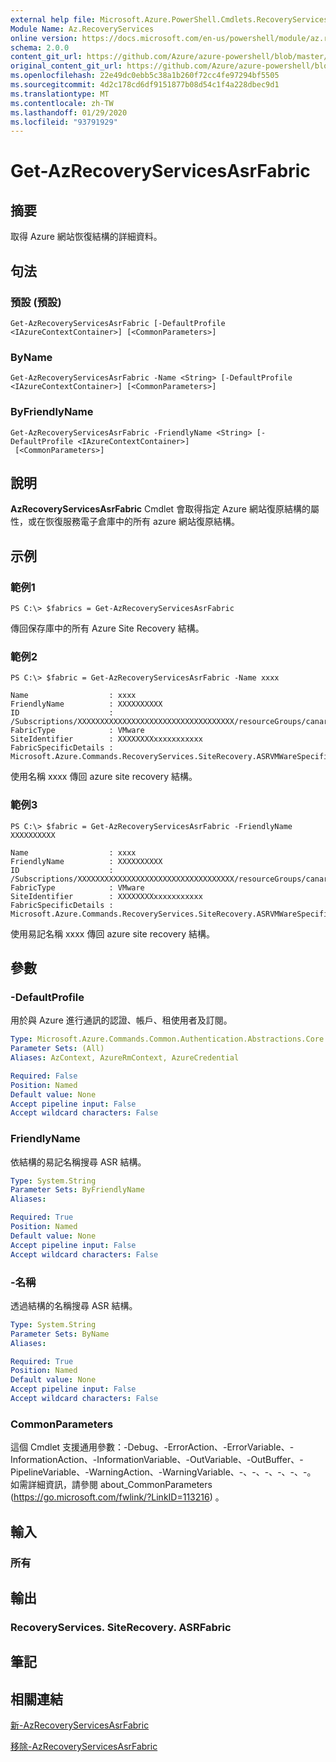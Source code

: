 ```yaml
---
external help file: Microsoft.Azure.PowerShell.Cmdlets.RecoveryServices.SiteRecovery.dll-Help.xml
Module Name: Az.RecoveryServices
online version: https://docs.microsoft.com/en-us/powershell/module/az.recoveryservices/get-azrecoveryservicesasrfabric
schema: 2.0.0
content_git_url: https://github.com/Azure/azure-powershell/blob/master/src/RecoveryServices/RecoveryServices/help/Get-AzRecoveryServicesAsrFabric.md
original_content_git_url: https://github.com/Azure/azure-powershell/blob/master/src/RecoveryServices/RecoveryServices/help/Get-AzRecoveryServicesAsrFabric.md
ms.openlocfilehash: 22e49dc0ebb5c38a1b260f72cc4fe97294bf5505
ms.sourcegitcommit: 4d2c178cd6df9151877b08d54c1f4a228dbec9d1
ms.translationtype: MT
ms.contentlocale: zh-TW
ms.lasthandoff: 01/29/2020
ms.locfileid: "93791929"
---
```

# Get-AzRecoveryServicesAsrFabric

## 摘要
取得 Azure 網站恢復結構的詳細資料。

## 句法

### 預設 (預設) 
```
Get-AzRecoveryServicesAsrFabric [-DefaultProfile <IAzureContextContainer>] [<CommonParameters>]
```

### ByName
```
Get-AzRecoveryServicesAsrFabric -Name <String> [-DefaultProfile <IAzureContextContainer>] [<CommonParameters>]
```

### ByFriendlyName
```
Get-AzRecoveryServicesAsrFabric -FriendlyName <String> [-DefaultProfile <IAzureContextContainer>]
 [<CommonParameters>]
```

## 說明
**AzRecoveryServicesAsrFabric** Cmdlet 會取得指定 Azure 網站復原結構的屬性，或在恢復服務電子倉庫中的所有 azure 網站復原結構。

## 示例

### 範例1
```
PS C:\> $fabrics = Get-AzRecoveryServicesAsrFabric
```

傳回保存庫中的所有 Azure Site Recovery 結構。

### 範例2
```
PS C:\> $fabric = Get-AzRecoveryServicesAsrFabric -Name xxxx

Name                  : xxxx
FriendlyName          : XXXXXXXXXX
ID                    : /Subscriptions/XXXXXXXXXXXXXXXXXXXXXXXXXXXXXXXXXXX/resourceGroups/canaryexproute/providers/Microsoft.RecoveryServices/vaults/XXXXXXXXXXXXX/replicationFabrics/XXXXXXXXXXXXXXXXXXXXXXXXXXXXXXXXXXXXXXXXX
FabricType            : VMware
SiteIdentifier        : XXXXXXXXxxxxxxxxxxx
FabricSpecificDetails : Microsoft.Azure.Commands.RecoveryServices.SiteRecovery.ASRVMWareSpecificDetails
```

使用名稱 xxxx 傳回 azure site recovery 結構。

### 範例3
```
PS C:\> $fabric = Get-AzRecoveryServicesAsrFabric -FriendlyName XXXXXXXXXX

Name                  : xxxx
FriendlyName          : XXXXXXXXXX
ID                    : /Subscriptions/XXXXXXXXXXXXXXXXXXXXXXXXXXXXXXXXXXX/resourceGroups/canaryexproute/providers/Microsoft.RecoveryServices/vaults/XXXXXXXXXXXXX/replicationFabrics/XXXXXXXXXXXXXXXXXXXXXXXXXXXXXXXXXXXXXXXXX
FabricType            : VMware
SiteIdentifier        : XXXXXXXXxxxxxxxxxxx
FabricSpecificDetails : Microsoft.Azure.Commands.RecoveryServices.SiteRecovery.ASRVMWareSpecificDetails
```

使用易記名稱 xxxx 傳回 azure site recovery 結構。

## 參數

### -DefaultProfile
用於與 Azure 進行通訊的認證、帳戶、租使用者及訂閱。

```yaml
Type: Microsoft.Azure.Commands.Common.Authentication.Abstractions.Core.IAzureContextContainer
Parameter Sets: (All)
Aliases: AzContext, AzureRmContext, AzureCredential

Required: False
Position: Named
Default value: None
Accept pipeline input: False
Accept wildcard characters: False
```

### FriendlyName
依結構的易記名稱搜尋 ASR 結構。

```yaml
Type: System.String
Parameter Sets: ByFriendlyName
Aliases:

Required: True
Position: Named
Default value: None
Accept pipeline input: False
Accept wildcard characters: False
```

### -名稱
透過結構的名稱搜尋 ASR 結構。

```yaml
Type: System.String
Parameter Sets: ByName
Aliases:

Required: True
Position: Named
Default value: None
Accept pipeline input: False
Accept wildcard characters: False
```

### CommonParameters
這個 Cmdlet 支援通用參數：-Debug、-ErrorAction、-ErrorVariable、-InformationAction、-InformationVariable、-OutVariable、-OutBuffer、-PipelineVariable、-WarningAction、-WarningVariable、-、-、-、-、-、-。 如需詳細資訊，請參閱 about_CommonParameters (https://go.microsoft.com/fwlink/?LinkID=113216) 。

## 輸入

### 所有

## 輸出

### RecoveryServices. SiteRecovery. ASRFabric

## 筆記

## 相關連結

[新-AzRecoveryServicesAsrFabric](./New-AzRecoveryServicesAsrFabric.md)

[移除-AzRecoveryServicesAsrFabric](./Remove-AzRecoveryServicesAsrFabric.md)

